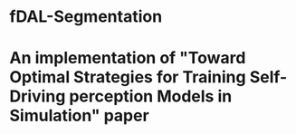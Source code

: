 # fDAL-Segmentation

# An implementation of "Toward Optimal Strategies for Training Self-Driving perception Models in Simulation" paper
